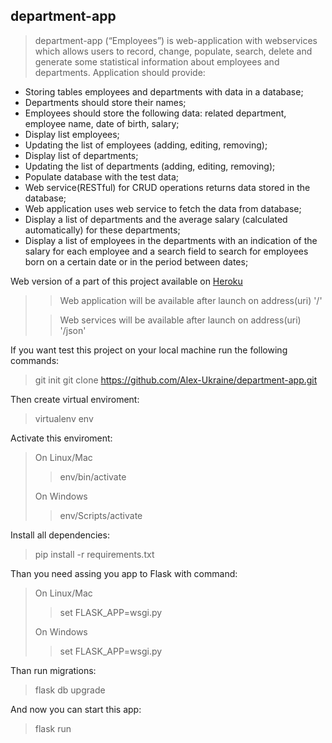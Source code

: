 ## department-app

>department-app (“Employees”) is web-application with webservices which allows users to record, change, populate, search, delete and generate some statistical information about employees and departments.
Application should provide:
- Storing tables employees and departments with data in a database;
- Departments should store their names;
- Employees should store the following data: related department, employee name, date of
birth, salary;
- Display list employees;
- Updating the list of employees (adding, editing, removing);
- Display list of departments;
- Updating the list of departments (adding, editing, removing);
- Populate database with the test data;
- Web service(RESTful) for CRUD operations returns data stored in the database;
- Web application uses web service to fetch the data from database;
- Display a list of departments and the average salary (calculated automatically) for these
departments;
- Display a list of employees in the departments with an indication of the salary for each
employee and a search field to search for employees born on a certain date or in the
period between dates;

Web version of a part of this project available on [Heroku](https://alex-app-flask.herokuapp.com/)
>> Web application will be available after launch on address(uri) '/'
> 
>> Web services will be available after launch on address(uri) '/json'
 
If you want test this project on your local machine run the following commands:

> git init
> git clone https://github.com/Alex-Ukraine/department-app.git
> 
Then create virtual enviroment:

> virtualenv env

Activate this enviroment:

>On Linux/Mac
>> env/bin/activate
>>
>On Windows
>> env/Scripts/activate

Install all dependencies:
> pip install -r requirements.txt

Than you need assing you app to Flask with command:

>On Linux/Mac
>> set FLASK_APP=wsgi.py
>>
>On Windows
>> set FLASK_APP=wsgi.py

Than run migrations:

> flask db upgrade

And now you can start this app:

> flask run
